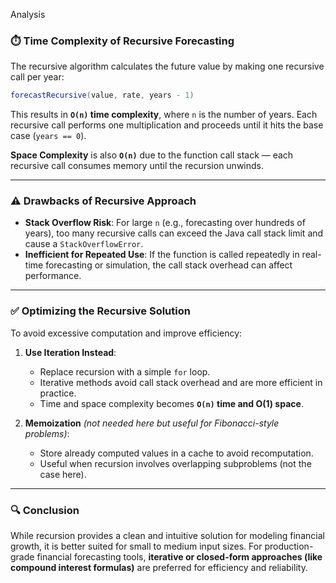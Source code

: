  Analysis

### ⏱️ Time Complexity of Recursive Forecasting

The recursive algorithm calculates the future value by making one recursive call per year:

```java
forecastRecursive(value, rate, years - 1)
```

This results in **`O(n)` time complexity**, where `n` is the number of years. Each recursive call performs one multiplication and proceeds until it hits the base case (`years == 0`).

**Space Complexity** is also **`O(n)`** due to the function call stack — each recursive call consumes memory until the recursion unwinds.

---

### ⚠️ Drawbacks of Recursive Approach

- **Stack Overflow Risk**: For large `n` (e.g., forecasting over hundreds of years), too many recursive calls can exceed the Java call stack limit and cause a `StackOverflowError`.
- **Inefficient for Repeated Use**: If the function is called repeatedly in real-time forecasting or simulation, the call stack overhead can affect performance.

---

### ✅ Optimizing the Recursive Solution

To avoid excessive computation and improve efficiency:

1. **Use Iteration Instead**:
   - Replace recursion with a simple `for` loop.
   - Iterative methods avoid call stack overhead and are more efficient in practice.
   - Time and space complexity becomes **`O(n)` time and O(1) space**.

2. **Memoization** *(not needed here but useful for Fibonacci-style problems)*:
   - Store already computed values in a cache to avoid recomputation.
   - Useful when recursion involves overlapping subproblems (not the case here).

---

### 🔍 Conclusion

While recursion provides a clean and intuitive solution for modeling financial growth, it is better suited for small to medium input sizes. For production-grade financial forecasting tools, **iterative or closed-form approaches (like compound interest formulas)** are preferred for efficiency and reliability.
